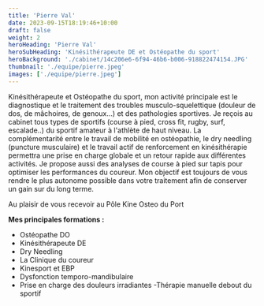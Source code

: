 ```yaml
---
title: 'Pierre Val'
date: 2023-09-15T18:19:46+10:00
draft: false
weight: 2
heroHeading: 'Pierre Val'
heroSubHeading: 'Kinésithérapeute DE et Ostéopathe du sport'
heroBackground: './cabinet/14c206e6-6f94-46b6-b006-918822474154.JPG'
thumbnail: './equipe/pierre.jpeg'
images: ['./equipe/pierre.jpeg']
---
```


Kinésithérapeute et Ostéopathe du sport, mon activité principale est le diagnostique et le traitement des troubles musculo-squelettique (douleur de dos, de mâchoires, de genoux...) et des pathologies sportives. Je reçois au cabinet tous types de sportifs (course à pied, cross fit, rugby, surf, escalade..) du sportif amateur à l'athlète de haut niveau.
La complémentarité entre le travail de mobilité en ostéopathie, le dry needling (puncture musculaire) et le travail actif de renforcement en kinésithérapie permettra une prise en charge globale et un retour rapide aux différentes activités. 
Je propose aussi des analyses de course à pied sur tapis pour optimiser les performances du coureur.
Mon objectif est toujours de vous rendre le plus autonome possible dans votre traitement afin de conserver un gain sur du long terme.

Au plaisir de vous recevoir au Pôle Kine Osteo du Port 

**Mes principales formations :**

- Ostéopathe DO
- Kinésithérapeute DE   
- Dry Needling 
- La Clinique du coureur 
- Kinesport et EBP
- Dysfonction temporo-mandibulaire 
- Prise en charge des douleurs irradiantes
-Thérapie manuelle debout du sportif